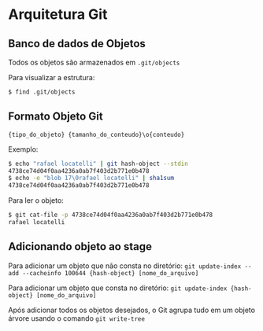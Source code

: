 # Arquitetura Git


## Banco de dados de Objetos

Todos os objetos são armazenados em     `.git/objects`

Para visualizar a estrutura:

```bash
$ find .git/objects
```


## Formato Objeto Git

`{tipo_do_objeto} {tamanho_do_conteudo}\o{conteudo}`

Exemplo:
```bash
$ echo "rafael locatelli" | git hash-object --stdin
4738ce74d04f0aa4236a0ab7f403d2b771e0b478
$ echo -e "blob 17\0rafael locatelli" | sha1sum
4738ce74d04f0aa4236a0ab7f403d2b771e0b478
```

Para ler o objeto:
```bash
$ git cat-file -p 4738ce74d04f0aa4236a0ab7f403d2b771e0b478
rafael locatelli
```

## Adicionando objeto ao stage

Para adicionar um objeto que não consta no diretório:
`git update-index --add --cacheinfo 100644 {hash-object} [nome_do_arquivo]` 

Para adicionar um objeto que consta no diretório:
`git update-index {hash-object} [nome_do_arquivo]`


Após adicionar todos os objetos desejados, o Git agrupa tudo em um objeto árvore usando o comando   `git write-tree`

